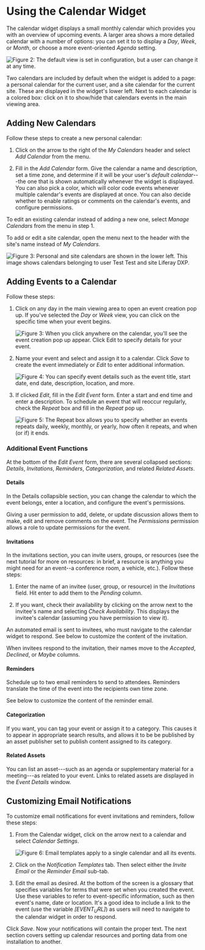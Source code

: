 # Using the Calendar Widget [](id=using-the-calendar-widget)

The calendar widget displays a small monthly calendar which provides you with
an overview of upcoming events. A larger area shows a more detailed calendar
with a number of options: you can set it to to display a *Day*, *Week*, or
*Month*, or choose a more event-oriented *Agenda* setting.

![Figure 2: The default view is set in configuration, but a user can change it at any time.](../../images/calendar-view.png)

Two calendars are included by default when the widget is added to a page:
a personal calendar for the current user, and a site calendar for the current
site. These are displayed in the widget's lower left. Next to each calendar is
a colored box: click on it to show/hide that calendars events in the main
viewing area.

## Adding New Calendars [](id=adding-new-calendars)

Follow these steps to create a new personal calendar:

1.  Click on the arrow to the right of the *My Calendars* header and select
    *Add Calendar* from the menu. 

2.  Fill in the *Add Calendar* form. Give the calendar a name and description,
    set a time zone, and determine if it will be your user's *default
    calendar*---the one that is shown automatically whenever the widget is
    displayed. You can also pick a color, which will color code events whenever
    multiple calendar's events are displayed at once. You can also decide
    whether to enable ratings or comments on the calendar's events, and
    configure permissions.

To edit an existing calendar instead of adding a new one, select *Manage
Calendars* from the menu in step 1.

To add or edit a site calendar, open the menu next to the header with the
site's name instead of *My Calendars*.

![Figure 3: Personal and site calendars are shown in the lower left. This image shows calendars belonging to user *Test Test* and site *Liferay DXP*.](../../images/new-calendar-manage-calendars.png)

## Adding Events to a Calendar [](id=adding-events-to-a-calendar)

Follow these steps:

1.  Click on any day in the main viewing area to open an event creation pop up.
    If you've selected the *Day* or *Week* view, you can click on the specific
    time when your event begins.

    ![Figure 3: When you click anywhere on the calendar, you'll see the event creation pop up appear. Click *Edit* to specify details for your event.](../../images/new-calendar-event-popup.png)

2.  Name your event and select and assign it to a calendar. Click *Save* to
    create the event immediately or *Edit* to enter additional information.

    ![Figure 4: You can specify event details such as the event title, start date, end date, description, location, and more.](../../images/new-calendar-event-details.png)

3.  If clicked *Edit*, fill in the *Edit Event* form. Enter a start and end
    time and enter a description. To schedule an event that will reoccur
    regularly, check the *Repeat* box and fill in the *Repeat* pop up.

    ![Figure 5: The *Repeat* box allows you to specify whether an events repeats daily, weekly, monthly, or yearly, how often it repeats, and when (or if) it ends.](../../images/new-calendar-event-repeat.png)

### Additional Event Functions

At the bottom of the *Edit Event* form, there are several collapsed sections:
*Details*, *Invitations*, *Reminders*, *Categorization*, and related *Related
Assets*.

#### Details

In the Details collapsible section, you can change the calendar to which the
event belongs, enter a location, and configure the event's permissions.

Giving a user permission to add, delete, or update discussion allows them to
make, edit and remove comments on the event. The *Permissions* permission
allows a role to update permissions for the event.

#### Invitations

In the invitations section, you can invite users, groups, or resources (see
the next tutorial for more on resources: in brief, a resource is anything you might need
for an event--a conference room, a vehicle, etc.). Follow these steps:

1.  Enter the name of an invitee (user, group, or resource) in the
    *Invitations* field. Hit enter to add them to the *Pending* column.

2.  If you want, check their availability by clicking on the arrow next to the
    invitee's name and selecting *Check Availability*. This displays the
    invitee's calendar (assuming you have permission to view it).

An automated email is sent to invitees, who must navigate to the calendar
widget to respond. See below to customize the content of the invitation.

When invitees respond to the invitation, their names move to the *Accepted*,
*Declined*, or *Maybe* columns.

#### Reminders

Schedule up to two email reminders to send to attendees. Reminders translate
the time of the event into the recipients own time zone.

See below to customize the content of the reminder email.

#### Categorization

If you want, you can tag your event or assign it to a category. This causes it
to appear in appropriate search results, and allows it to be be published by an
asset publisher set to publish content assigned to its category.

#### Related Assets

You can list an asset---such as an agenda or supplementary material for
a meeting---as related to your event. Links to related assets are displayed in
the *Event Details* window.

## Customizing Email Notifications

To customize email notifications for event invitations and reminders, follow these steps:

1.  From the Calendar widget, click on the arrow next to a calendar and select
    *Calendar Settings*.

    ![Figure 6: Email templates apply to a single calendar and all its events.](../../images/calendar-email-note.png)

2.  Click on the *Notification Templates* tab. Then select either the *Invite
    Email* or the *Reminder Email* sub-tab.

3.  Edit the email as desired. At the bottom of the screen is a glossary that
    specifies variables for terms that were set when you created the event. Use
    these variables to refer to event-specific information, such as then
    event's name, date or location. It's a good idea to include a link to the
    event (use the variable *[$EVENT_URL$]*) as users will need to navigate to
    the calendar widget in order to respond.

Click *Save*. Now your notifications will contain the proper text. The next
section covers setting up calendar resources and porting data from one
installation to another.

